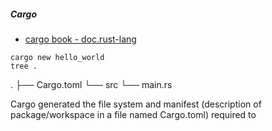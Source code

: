 ##### Cargo
- [cargo book - doc.rust-lang](https://doc.rust-lang.org/cargo/getting-started/first-steps.html)

```shell
cargo new hello_world
tree .
```

.
├── Cargo.toml
└── src
    └── main.rs

Cargo generated the file system and manifest (description of package/workspace in a file named Cargo.toml) required to 